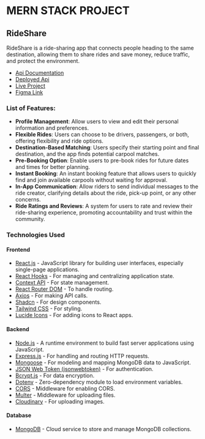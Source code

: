 # MERN STACK PROJECT
## RideShare

RideShare is a ride-sharing app that connects people heading to the same destination, allowing them to share rides and save money, reduce traffic, and protect the environment.

- [Api Documentation](https://documenter.getpostman.com/view/32434659/2s9YymFjCa#e3c94f2d-c0eb-424a-982c-fc94fef0d286)
- [Deployed Api](https://rideshare-03wo.onrender.com)
- [Live Project](https://mern-rideshare.netlify.app)
- [Figma Link](https://www.figma.com/file/2n26SV0O36itVbiqIk4rT6/RideShare?type=design&node-id=0%3A1&mode=design&t=qWGHLmTUJOAHSlGL-1)

### List of Features:
- **Profile Management**: Allow users to view and edit their personal information and preferences. 
- **Flexible Rides**: Users can choose to be drivers, passengers, or both, offering flexibility and ride options.
- **Destination-Based Matching**: Users specify their starting point and final destination, and the app finds potential carpool matches.
- **Pre-Booking Option**: Enable users to pre-book rides for future dates and times for better planning.
- **Instant Booking**: An instant booking feature that allows users to quickly find and join available carpools without waiting for approval.
- **In-App Communication**: Allow riders to send individual messages to the ride creator, clarifying details about the ride, pick-up point, or any other concerns.
- **Ride Ratings and Reviews**: A system for users to rate and review their ride-sharing experience, promoting accountability and trust within the community.

### Technologies Used

#### Frontend
- [React.js](https://www.npmjs.com/package/react) - JavaScript library for building user interfaces, especially single-page applications.
- [React Hooks](https://reactjs.org/docs/hooks-intro.html) - For managing and centralizing application state.
- [Context API](https://react.dev/reference/react/useContext) - For state management.
- [React Router DOM](https://www.npmjs.com/package/react-router-dom) - To handle routing.
- [Axios](https://www.npmjs.com/package/axios) - For making API calls.
- [Shadcn](https://ui.shadcn.com) - For design components.
- [Tailwind CSS](https://tailwindcss.com/) - For styling.
- [Lucide Icons](https://lucide.dev/icons/) - For adding icons to React apps.

#### Backend
- [Node.js](https://nodejs.org/en/) - A runtime environment to build fast server applications using JavaScript.
- [Express.js](https://www.npmjs.com/package/express) - For handling and routing HTTP requests.
- [Mongoose](https://mongoosejs.com/) - For modeling and mapping MongoDB data to JavaScript.
- [JSON Web Token (jsonwebtoken)](https://www.npmjs.com/package/jsonwebtoken) - For authentication.
- [Bcrypt.js](https://www.npmjs.com/package/bcryptjs) - For data encryption.
- [Dotenv](https://www.npmjs.com/package/dotenv) - Zero-dependency module to load environment variables.
- [CORS](https://www.npmjs.com/package/cors) - Middleware for enabling CORS.
- [Multer](https://www.npmjs.com/package/multer) - Middleware for uploading files.
- [Cloudinary](https://cloudinary.com) - For uploading images.

#### Database
- [MongoDB](https://www.mongodb.com/) - Cloud service to store and manage MongoDB collections.
